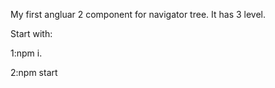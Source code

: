 My first angluar 2 component for navigator tree. It has 3 level.


Start with:

1:npm i.

2:npm start
